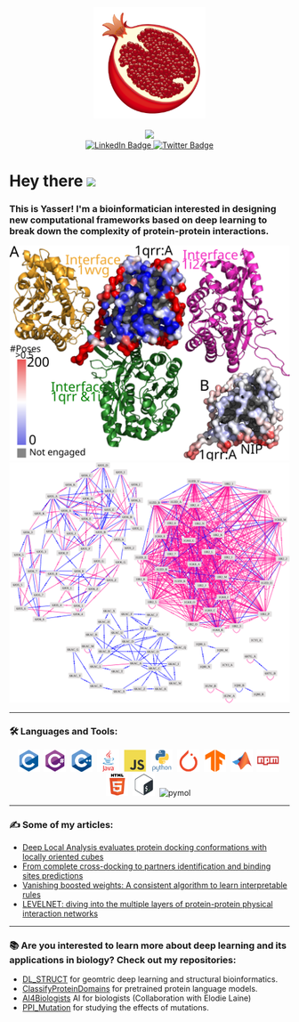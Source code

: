 <div id="header" align="center">
  <!--img src="emoji2.png" width="200"/--> <img src="emoji.png" width="200"/>
  <br><br>
  <img src="https://media.giphy.com/media/qgQUggAC3Pfv687qPC/giphy.gif" width="600"/>
  <div id="badges">
    <a href="https://www.linkedin.com/in/yasser-mohseni-aaa26b242">
      <img src="https://img.shields.io/badge/LinkedIn-blue?style=for-the-badge&logo=linkedin&logoColor=white" alt="LinkedIn Badge"/>
    </a>
    <a href="https://twitter.com/yassermhbh">
      <img src="https://img.shields.io/badge/Twitter-blue?style=for-the-badge&logo=twitter&logoColor=white" alt="Twitter Badge"/>
    </a>
  </div>
</div>

<h1>
  Hey there
  <img src="https://media.giphy.com/media/hvRJCLFzcasrR4ia7z/giphy.gif" width="30px"/>
</h1>

### This is Yasser! I'm a bioinformatician interested in designing new computational frameworks based on deep learning to break down the complexity of protein-protein interactions.

<div align='center'>
  <img src="1qrr_3inter.svg" width="600"/> <img src="chlamynet.svg" width="600"/>
</div>

---

### :hammer_and_wrench: Languages and Tools:
<div align='center'>
  <img src="https://github.com/devicons/devicon/blob/master/icons/c/c-original.svg" title="C" alt="C" width="40" height="40"/>&nbsp;
  <img src="https://github.com/devicons/devicon/blob/master/icons/csharp/csharp-original.svg" title="C#" alt="C#" width="40" height="40"/>&nbsp;
  <img src="https://github.com/devicons/devicon/blob/master/icons/cplusplus/cplusplus-original.svg" title="CPP" alt="CPP" width="40" height="40"/>&nbsp;
  <img src="https://github.com/devicons/devicon/blob/master/icons/java/java-original-wordmark.svg" title="Java" alt="Java" width="40" height="40"/>&nbsp;
  <img src="https://github.com/devicons/devicon/blob/master/icons/javascript/javascript-original.svg" title="JavaScript" alt="JavaScript" width="40" height="40"/>&nbsp;
  <img src="https://github.com/devicons/devicon/blob/master/icons/python/python-original-wordmark.svg" title="Python" alt="Python" width="40" height="40"/>&nbsp;
  <img src="https://github.com/devicons/devicon/blob/master/icons/pytorch/pytorch-original.svg" title="Pytorch" alt="Pytorch" width="40" height="40"/>&nbsp;
  <img src="https://github.com/devicons/devicon/blob/master/icons/tensorflow/tensorflow-original.svg" title="TensorFlow" alt="TensorFlow" width="40" height="40"/>&nbsp;
  <img src="https://github.com/devicons/devicon/blob/master/icons/matlab/matlab-original.svg" title="matlab" alt="matlab" width="40" height="40"/>&nbsp;
  <img src="https://github.com/devicons/devicon/blob/master/icons/npm/npm-original-wordmark.svg" title="npm" alt="npm" width="40" height="40"/>&nbsp;
  <img src="https://github.com/devicons/devicon/blob/master/icons/html5/html5-original-wordmark.svg" title="html5" alt="html5" width="40" height="40"/>&nbsp;
  <img src="https://github.com/devicons/devicon/blob/master/icons/bash/bash-original.svg" title="bash" alt="bash" width="40" height="40"/>&nbsp;
  <img src="https://upload.wikimedia.org/wikipedia/commons/8/87/PyMOL_logo.svg" title="pymol" alt="pymol" width="40" height="40"/>&nbsp;
</div>

---

### :writing_hand: Some of my articles:

- [Deep Local Analysis evaluates protein docking conformations with locally oriented cubes](https://academic.oup.com/bioinformatics/advance-article/doi/10.1093/bioinformatics/btac551/6665900)
- [From complete cross-docking to partners identification and binding sites predictions](https://journals.plos.org/ploscompbiol/article?id=10.1371/journal.pcbi.1009825)
- [Vanishing boosted weights: A consistent algorithm to learn interpretable rules](https://www.sciencedirect.com/science/article/pii/S0167865521003081)
- [LEVELNET: diving into the multiple layers of protein-protein physical interaction networks](https://www.biorxiv.org/content/10.1101/2021.07.31.453756v1)

---
### :books: Are you interested to learn more about deep learning and its applications in biology? Check out my repositories: 
- [DL_STRUCT](https://github.com/yassermb/DL_STRUCT.git) for geomtric deep learning and structural bioinformatics.
- [ClassifyProteinDomains](https://github.com/yassermb/ClassifyProteinDomains.git) for pretrained protein language models.
- [AI4Biologists](https://github.com/yassermb/AI4Biologists.git) AI for biologists (Collaboration with Elodie Laine)
- [PPI_Mutation](https://github.com/yassermb/PPI_Mutation_Warsaw.git) for studying the effects of mutations.


<!--
**yassermb/yassermb** is a ✨ _special_ ✨ repository because its `README.md` (this file) appears on your GitHub profile.

- 🔭 I’m currently working on ...
- 🌱 I’m currently learning ...
- 👯 I’m looking to collaborate on ...
- 🤔 I’m looking for help with ...
- 💬 Ask me about ...
- 📫 How to reach me: ...
- 😄 Pronouns: ...
- ⚡ Fun fact: ...
-->
